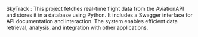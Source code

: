 SkyTrack : This project fetches real-time flight data from the AviationAPI and stores it in a database using Python. It includes a Swagger interface for API documentation and interaction. The system enables efficient data retrieval, analysis, and integration with other applications.
